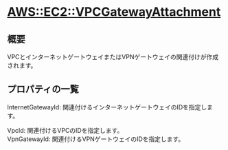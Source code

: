 # [AWS::EC2::VPCGatewayAttachment](https://docs.aws.amazon.com/ja_jp/AWSCloudFormation/latest/UserGuide/aws-resource-ec2-vpc-gateway-attachment.html)  

## 概要
VPCとインターネットゲートウェイまたはVPNゲートウェイの関連付けが作成されます。

## プロパティの一覧
InternetGatewayId: 関連付けるインターネットゲートウェイのIDを指定します。

VpcId: 関連付けるVPCのIDを指定します。  
VpnGatewayId: 関連付けるVPNゲートウェイのIDを指定します。  
